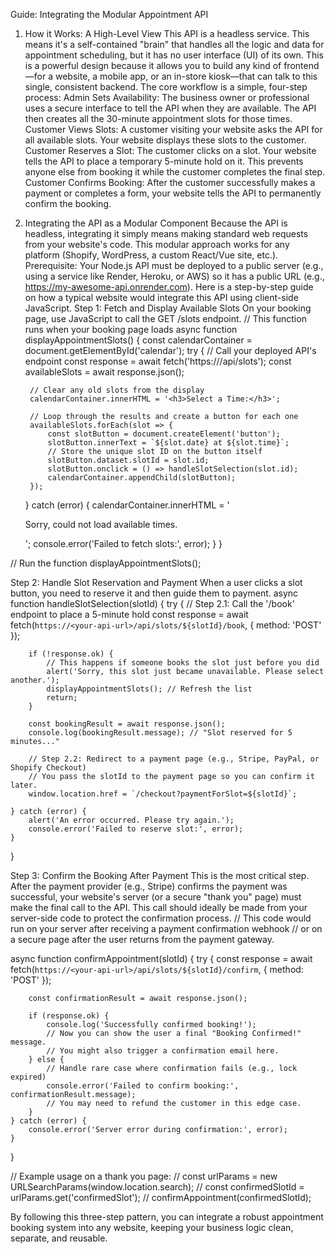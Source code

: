 Guide: Integrating the Modular Appointment API
1. How it Works: A High-Level View
This API is a headless service. This means it's a self-contained "brain" that handles all the logic and data for appointment scheduling, but it has no user interface (UI) of its own. This is a powerful design because it allows you to build any kind of frontend—for a website, a mobile app, or an in-store kiosk—that can talk to this single, consistent backend.
The core workflow is a simple, four-step process:
Admin Sets Availability: The business owner or professional uses a secure interface to tell the API when they are available. The API then creates all the 30-minute appointment slots for those times.
Customer Views Slots: A customer visiting your website asks the API for all available slots. Your website displays these slots to the customer.
Customer Reserves a Slot: The customer clicks on a slot. Your website tells the API to place a temporary 5-minute hold on it. This prevents anyone else from booking it while the customer completes the final step.
Customer Confirms Booking: After the customer successfully makes a payment or completes a form, your website tells the API to permanently confirm the booking.
2. Integrating the API as a Modular Component
Because the API is headless, integrating it simply means making standard web requests from your website's code. This modular approach works for any platform (Shopify, WordPress, a custom React/Vue site, etc.).
Prerequisite: Your Node.js API must be deployed to a public server (e.g., using a service like Render, Heroku, or AWS) so it has a public URL (e.g., https://my-awesome-api.onrender.com).
Here is a step-by-step guide on how a typical website would integrate this API using client-side JavaScript.
Step 1: Fetch and Display Available Slots
On your booking page, use JavaScript to call the GET /slots endpoint.
// This function runs when your booking page loads
async function displayAppointmentSlots() {
    const calendarContainer = document.getElementById('calendar');
    try {
        // Call your deployed API's endpoint
        const response = await fetch('https://<your-api-url>/api/slots');
        const availableSlots = await response.json();

        // Clear any old slots from the display
        calendarContainer.innerHTML = '<h3>Select a Time:</h3>';

        // Loop through the results and create a button for each one
        availableSlots.forEach(slot => {
            const slotButton = document.createElement('button');
            slotButton.innerText = `${slot.date} at ${slot.time}`;
            // Store the unique slot ID on the button itself
            slotButton.dataset.slotId = slot.id; 
            slotButton.onclick = () => handleSlotSelection(slot.id);
            calendarContainer.appendChild(slotButton);
        });

    } catch (error) {
        calendarContainer.innerHTML = '<p>Sorry, could not load available times.</p>';
        console.error('Failed to fetch slots:', error);
    }
}

// Run the function
displayAppointmentSlots();


Step 2: Handle Slot Reservation and Payment
When a user clicks a slot button, you need to reserve it and then guide them to payment.
async function handleSlotSelection(slotId) {
    try {
        // Step 2.1: Call the '/book' endpoint to place a 5-minute hold
        const response = await fetch(`https://<your-api-url>/api/slots/${slotId}/book`, {
            method: 'POST'
        });

        if (!response.ok) {
            // This happens if someone books the slot just before you did
            alert('Sorry, this slot just became unavailable. Please select another.');
            displayAppointmentSlots(); // Refresh the list
            return;
        }

        const bookingResult = await response.json();
        console.log(bookingResult.message); // "Slot reserved for 5 minutes..."

        // Step 2.2: Redirect to a payment page (e.g., Stripe, PayPal, or Shopify Checkout)
        // You pass the slotId to the payment page so you can confirm it later.
        window.location.href = `/checkout?paymentForSlot=${slotId}`;

    } catch (error) {
        alert('An error occurred. Please try again.');
        console.error('Failed to reserve slot:', error);
    }
}


Step 3: Confirm the Booking After Payment
This is the most critical step. After the payment provider (e.g., Stripe) confirms the payment was successful, your website's server (or a secure "thank you" page) must make the final call to the API.
This call should ideally be made from your server-side code to protect the confirmation process.
// This code would run on your server after receiving a payment confirmation webhook
// or on a secure page after the user returns from the payment gateway.

async function confirmAppointment(slotId) {
    try {
        const response = await fetch(`https://<your-api-url>/api/slots/${slotId}/confirm`, {
            method: 'POST'
        });

        const confirmationResult = await response.json();

        if (response.ok) {
            console.log('Successfully confirmed booking!');
            // Now you can show the user a final "Booking Confirmed!" message.
            // You might also trigger a confirmation email here.
        } else {
            // Handle rare case where confirmation fails (e.g., lock expired)
            console.error('Failed to confirm booking:', confirmationResult.message);
            // You may need to refund the customer in this edge case.
        }
    } catch (error) {
        console.error('Server error during confirmation:', error);
    }
}

// Example usage on a thank you page:
// const urlParams = new URLSearchParams(window.location.search);
// const confirmedSlotId = urlParams.get('confirmedSlot');
// confirmAppointment(confirmedSlotId);


By following this three-step pattern, you can integrate a robust appointment booking system into any website, keeping your business logic clean, separate, and reusable.
